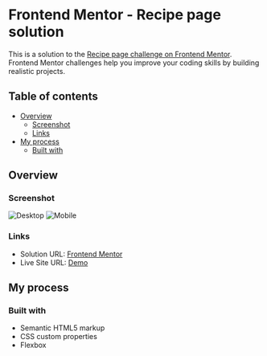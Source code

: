 # Frontend Mentor - Recipe page solution

This is a solution to the [Recipe page challenge on Frontend Mentor](https://www.frontendmentor.io/challenges/recipe-page-KiTsR8QQKm). Frontend Mentor challenges help you improve your coding skills by building realistic projects. 

## Table of contents

- [Overview](#overview)
  - [Screenshot](#screenshot)
  - [Links](#links)
- [My process](#my-process)
  - [Built with](#built-with)

## Overview

### Screenshot

![Desktop](https://github.com/devgnox/challenge-recipe-page-basic/assets/34384738/797971b2-9a18-477a-84a7-6c3f76cb1ac6)
![Mobile](https://github.com/devgnox/challenge-recipe-page-basic/assets/34384738/412bb7bb-0951-47ff-bec2-10144f847108)

### Links

- Solution URL: [Frontend Mentor](https://www.frontendmentor.io/solutions/recipe-page-solution-html-css-oZWBoSHbtN)
- Live Site URL: [Demo](https://recipe-page-chanllenge-devgnox.netlify.app)

## My process

### Built with

- Semantic HTML5 markup
- CSS custom properties
- Flexbox
